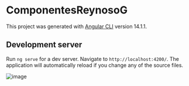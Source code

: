 # ComponentesReynosoG

This project was generated with [Angular CLI](https://github.com/angular/angular-cli) version 14.1.1.

## Development server

Run `ng serve` for a dev server. Navigate to `http://localhost:4200/`. The application will automatically reload if you change any of the source files.

![image](https://user-images.githubusercontent.com/5036388/191664386-bf751a21-ad89-42b3-9078-34054c904ed4.png)
